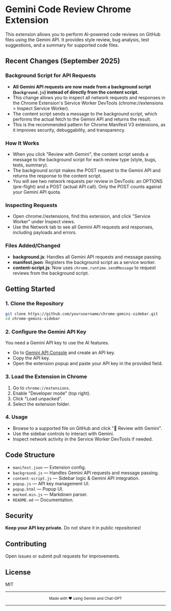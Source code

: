 # Gemini Code Review Chrome Extension

This extension allows you to perform AI-powered code reviews on GitHub files using the Gemini API. It provides style review, bug analysis, test suggestions, and a summary for supported code files.

## Recent Changes (September 2025)

### Background Script for API Requests
- **All Gemini API requests are now made from a background script (`background.js`) instead of directly from the content script.**
- This change allows you to inspect all network requests and responses in the Chrome Extension's Service Worker DevTools (chrome://extensions > Inspect Service Worker).
- The content script sends a message to the background script, which performs the actual fetch to the Gemini API and returns the result.
- This is the recommended pattern for Chrome Manifest V3 extensions, as it improves security, debuggability, and transparency.

### How It Works
- When you click "Review with Gemini", the content script sends a message to the background script for each review type (style, bugs, tests, summary).
- The background script makes the POST request to the Gemini API and returns the response to the content script.
- You will see two network requests per review in DevTools: an OPTIONS (pre-flight) and a POST (actual API call). Only the POST counts against your Gemini API quota.

### Inspecting Requests
- Open chrome://extensions, find this extension, and click "Service Worker" under Inspect views.
- Use the Network tab to see all Gemini API requests and responses, including payloads and errors.

### Files Added/Changed
- **background.js**: Handles all Gemini API requests and message passing.
- **manifest.json**: Registers the background script as a service worker.
- **content-script.js**: Now uses `chrome.runtime.sendMessage` to request reviews from the background script.

## Getting Started

### 1. Clone the Repository

```bash
git clone https://github.com/yourusername/chrome-gemini-sidebar.git
cd chrome-gemini-sidebar
```

### 2. Configure the Gemini API Key

You need a Gemini API key to use the AI features.

- Go to [Gemini API Console](https://aistudio.google.com/app/apikey) and create an API key.
- Copy the API key.
- Open the extension popup and paste your API key in the provided field.

### 3. Load the Extension in Chrome

1. Go to `chrome://extensions`.
2. Enable "Developer mode" (top right).
3. Click "Load unpacked".
4. Select the extension folder.

### 4. Usage

- Browse to a supported file on GitHub and click "🌟 Review with Gemini".
- Use the sidebar controls to interact with Gemini.
- Inspect network activity in the Service Worker DevTools if needed.

## Code Structure

- `manifest.json` — Extension config.
- `background.js` — Handles Gemini API requests and message passing.
- `content-script.js` — Sidebar logic & Gemini API integration.
- `popup.js` — API key management UI.
- `popup.html` — Popup UI.
- `marked.min.js` — Markdown parser.
- `README.md` — Documentation.

## Security

**Keep your API key private.** Do not share it in public repositories!

## Contributing

Open issues or submit pull requests for improvements.

## License

MIT

---

<div align="center">
  <sub>Made with ❤️ using Gemini and Chat-GPT </sub>
</div>

---